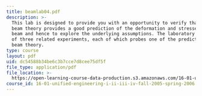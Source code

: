 ```yaml
---
title: beamlab04.pdf
description: >-
  This lab is designed to provide you with an opportunity to verify that simple
  beam theory provides a good prediction of the deformation and stresses in a
  beam and hence to explore the underlying assumptions. The laboratory consists
  of three related experiments, each of which probes one of the predictions of
  beam theory.
type: course
layout: pdf
uid: dc54588b34be6c3b7cce7d8cee75df5f
file_type: application/pdf
file_location: >-
  https://open-learning-course-data-production.s3.amazonaws.com/16-01-unified-engineering-i-ii-iii-iv-fall-2005-spring-2006/dc54588b34be6c3b7cce7d8cee75df5f_beamlab04.pdf
course_id: 16-01-unified-engineering-i-ii-iii-iv-fall-2005-spring-2006
---
```


